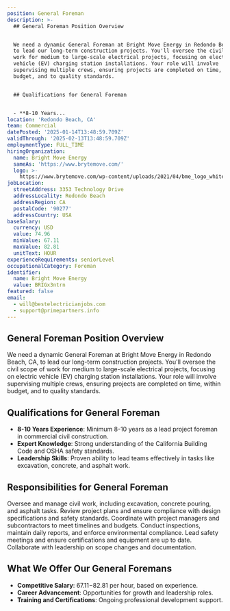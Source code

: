 ```yaml
---
position: General Foreman
description: >-
  ## General Foreman Position Overview


  We need a dynamic General Foreman at Bright Move Energy in Redondo Beach, CA,
  to lead our long-term construction projects. You'll oversee the civil scope of
  work for medium to large-scale electrical projects, focusing on electric
  vehicle (EV) charging station installations. Your role will involve
  supervising multiple crews, ensuring projects are completed on time, within
  budget, and to quality standards.


  ## Qualifications for General Foreman


  - **8-10 Years...
location: 'Redondo Beach, CA'
team: Commercial
datePosted: '2025-01-14T13:48:59.709Z'
validThrough: '2025-02-13T13:48:59.709Z'
employmentType: FULL_TIME
hiringOrganization:
  name: Bright Move Energy
  sameAs: 'https://www.brytemove.com/'
  logo: >-
    https://www.brytemove.com/wp-content/uploads/2021/04/bme_logo_white-light_backgroun-2.png
jobLocation:
  streetAddress: 3353 Technology Drive
  addressLocality: Redondo Beach
  addressRegion: CA
  postalCode: '90277'
  addressCountry: USA
baseSalary:
  currency: USD
  value: 74.96
  minValue: 67.11
  maxValue: 82.81
  unitText: HOUR
experienceRequirements: seniorLevel
occupationalCategory: Foreman
identifier:
  name: Bright Move Energy
  value: BRIGx3ntrn
featured: false
email:
  - will@bestelectricianjobs.com
  - support@primepartners.info
---
```




## General Foreman Position Overview

We need a dynamic General Foreman at Bright Move Energy in Redondo Beach, CA, to lead our long-term construction projects. You'll oversee the civil scope of work for medium to large-scale electrical projects, focusing on electric vehicle (EV) charging station installations. Your role will involve supervising multiple crews, ensuring projects are completed on time, within budget, and to quality standards.

## Qualifications for General Foreman

- **8-10 Years Experience**: Minimum 8-10 years as a lead project foreman in commercial civil construction.
- **Expert Knowledge**: Strong understanding of the California Building Code and OSHA safety standards.
- **Leadership Skills**: Proven ability to lead teams effectively in tasks like excavation, concrete, and asphalt work.

## Responsibilities for General Foreman

Oversee and manage civil work, including excavation, concrete pouring, and asphalt tasks. Review project plans and ensure compliance with design specifications and safety standards. Coordinate with project managers and subcontractors to meet timelines and budgets. Conduct inspections, maintain daily reports, and enforce environmental compliance. Lead safety meetings and ensure certifications and equipment are up to date. Collaborate with leadership on scope changes and documentation.

## What We Offer Our General Foremans

- **Competitive Salary**: $67.11-$82.81 per hour, based on experience.
- **Career Advancement**: Opportunities for growth and leadership roles.
- **Training and Certifications**: Ongoing professional development support.